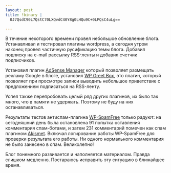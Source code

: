 ```yaml
--- 
layout: post
title: !binary |
  0J7QsdC90L7QstC70LXQvdC40Y8g0LHQu9C+0LPQsC4uLg==

---
```

В течение некоторого времени провел небольшое обновление блога. Устанавливал и тестировал плагины wordpress, а сегодня утром наконец провел частичную русификацию темы блога. Добавил подписку на e-mail рассылку RSS-ленты и добавил счетчик подписчиков.

<!--more-->Установил плагин <a title="Посетить домашнюю страницу плагина" href="http://wordpress.org/extend/plugins/adsense-manager/">AdSense Manager</a> который позволяет размещать рекламу Google в блоге, установил <a title="Посетить домашнюю страницу плагина" href="http://omninoggin.com/projects/wordpress-plugins/wp-greet-box-wordpress-plugin/">WP Greet Box</a>, это плагин, который позволяет при просмотре записи выводить небольшое приветствие с предложением подписаться на RSS-ленту.

Успел также перепробовать целый ряд других плагинов, их было так много, что в памяти не удержать. Поэтому не буду на них останавливаться.

Результаты тестов антиспам-плагина <a title="Посетить домашнюю страницу плагина" href="http://www.hybrid6.com/webgeek/plugins/wp-spamfree">WP-SpamFree</a> только радуют: на сегодняшний день была остановлена 91 попытка оставления комментария спам-ботами, и затем 231 комментарий помечен как спам плагином <a title="Посетить домашнюю страницу плагина" href="http://akismet.com/">Akismet</a>. Включал логирование работы WP-SpamFree для проверки результата его работы. Ни одного нормального комментария не было занесено в спам. Великолепно!

Блог понемного развивается и наполняется материалом. Правда слишком медленно. Постараюсь исправить эту ситуацию в ближайшее время.
